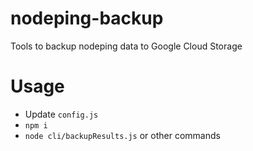 # nodeping-backup

Tools to backup nodeping data to Google Cloud Storage


# Usage

- Update `config.js`
- `npm i`
- `node cli/backupResults.js` or other commands
